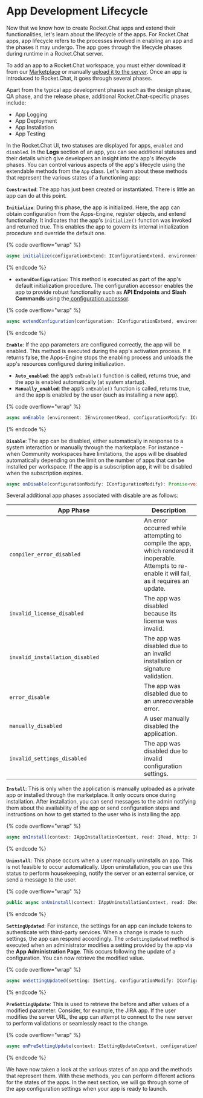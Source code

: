 # App Development Lifecycle

Now that we know how to create Rocket.Chat apps and extend their functionalities, let's learn about the lifecycle of the apps. For Rocket.Chat apps, app lifecycle refers to the processes involved in enabling an app and the phases it may undergo. The app goes through the lifecycle phases during runtime in a Rocket.Chat server.&#x20;

To add an app to a Rocket.Chat workspace, you must either download it from our [Marketplace](http://marketplace.rocket.chat) or manually [upload it to the server](https://docs.rocket.chat/extend-rocket.chat-capabilities/rocket.chat-marketplace). Once an app is introduced to Rocket.Chat, it goes through several phases.&#x20;

Apart from the typical app development phases such as the design phase, QA phase, and the release phase, additional Rocket.Chat-specific phases include:

* App Logging
* App Deployment
* App Installation
* App Testing

In the Rocket.Chat UI, two statuses are displayed for apps, `enabled` and `disabled`. In the **Logs** section of an app, you can see additional statuses and their details which give developers an insight into the app's lifecycle phases. You can control various aspects of the app's lifecycle using the extendable methods from the `App` class. Let's learn about these methods that represent the various states of a functioning app:

**`Constructed`**: The app has just been created or instantiated. There is little an app can do at this point.&#x20;

**`Initialize`**: During this phase, the app is initialized. Here, the app can obtain configuration from the Apps-Engine, register objects, and extend functionality. It indicates that the app's `initialize()` function was invoked and returned true. This enables the app to govern its internal initialization procedure and override the default one.

{% code overflow="wrap" %}
```typescript
async initialize(configurationExtend: IConfigurationExtend, environmentRead: IEnvironmentRead): Promise<void>
```
{% endcode %}

* **`extendConfiguration`**: This method is executed as part of the app's default initialization procedure. The configuration accessor enables the app to provide robust functionality such as **API Endpoints** and **Slash Commands** using the[ configuration accessor](https://rocketchat.github.io/Rocket.Chat.Apps-engine/interfaces/accessors\_iconfigurationextend.iconfigurationextend.html).

{% code overflow="wrap" %}
```typescript
async extendConfiguration(configuration: IConfigurationExtend, environment: IEnvironmentRead): Promise<void>
```
{% endcode %}

**`Enable`**: If the app parameters are configured correctly, the app will be enabled. This method is executed during the app's activation process. If it returns false, the Apps-Engine stops the enabling process and unloads the app's resources configured during initialization.

* **`Auto_enabled`**: the app’s `onEnable()` function is called, returns true, and the app is enabled automatically (at system startup).&#x20;
* **`Manually_enabled`**: the app’s `onEnable()` function is called, returns true, and the app is enabled by the user (such as installing a new app).&#x20;

{% code overflow="wrap" %}
```typescript
async onEnable (environment: IEnvironmentRead, configurationModify: IConfigurationModify): Promise<boolean>
```
{% endcode %}

**`Disable`**: The app can be disabled, either automatically in response to a system interaction or manually through the marketplace. For instance - when Community workspaces have limitations, the apps will be disabled automatically depending on the limit on the number of apps that can be installed per workspace. If the app is a subscription app, it will be disabled when the subscription expires.

```typescript
async onDisable(configurationModify: IConfigurationModify): Promise<void>
```

Several additional app phases associated with disable are as follows:

<table><thead><tr><th width="340.5">App Phase</th><th>Description</th></tr></thead><tbody><tr><td><code>compiler_error_disabled</code></td><td>An error occurred while attempting to compile the app, which rendered it inoperable. Attempts to re-enable it will fail, as it requires an update.</td></tr><tr><td><code>invalid_license_disabled</code></td><td>The app was disabled because its license was invalid.</td></tr><tr><td><code>invalid_installation_disabled</code></td><td>The app was disabled due to an invalid installation or signature validation.</td></tr><tr><td><code>error_disable</code></td><td>The app was disabled due to an unrecoverable error.</td></tr><tr><td><code>manually_disabled</code></td><td>A user manually disabled the application.</td></tr><tr><td><code>invalid_settings_disabled</code></td><td>The app was disabled due to invalid configuration settings.</td></tr></tbody></table>

**`Install`**: This is only when the application is manually uploaded as a private app or installed through the marketplace. It only occurs once during installation. After installation, you can send messages to the admin notifying them about the availability of the app or send configuration steps and instructions on how to get started to the user who is installing the app.&#x20;

{% code overflow="wrap" %}
```typescript
async onInstall(context: IAppInstallationContext, read: IRead, http: IHttp, persistence: IPersistence, modify: IModify): Promise<void>
```
{% endcode %}

**`Uninstall`**: This phase occurs when a user manually uninstalls an app. This is not feasible to occur automatically. Upon uninstallation, you can use this status to perform housekeeping, notify the server or an external service, or send a message to the user.

{% code overflow="wrap" %}
```typescript
public async onUninstall(context: IAppUninstallationContext, read: IRead, http: IHttp, persistence: IPersistence, modify: IModify): Promise<void>
```
{% endcode %}

**`SettingUpdated`**: For instance, the settings for an app can include tokens to authenticate with third-party services. When a change is made to such settings, the app can respond accordingly. The `onSettingUpdated` method is executed when an administrator modifies a setting provided by the app via the **App Administration Page**. This occurs following the update of a configuration. You can now retrieve the modified value.

{% code overflow="wrap" %}
```typescript
async onSettingUpdated(setting: ISetting, configurationModify: IConfigurationModify, read: IRead, http: IHttp): Promise<void>
```
{% endcode %}

**`PreSettingUpdate`**: This is used to retrieve the before and after values of a modified parameter. Consider, for example, the JIRA app. If the user modifies the server URL, the app can attempt to connect to the new server to perform validations or seamlessly react to the change.&#x20;

{% code overflow="wrap" %}
```typescript
async onPreSettingUpdate(context: ISettingUpdateContext, configurationModify: IConfigurationModify, read: IRead, http: IHttp): Promise<ISetting>
```
{% endcode %}

We have now taken a look at the various states of an app and the methods that represent them. With these methods, you can perform different actions for the states of the apps. In the next section, we will go through some of the app configuration settings when your app is ready to launch.
